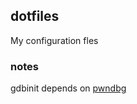 ## dotfiles
My configuration fles

### notes
gdbinit depends on [pwndbg](https://github.com/pwndbg/pwndbg)
